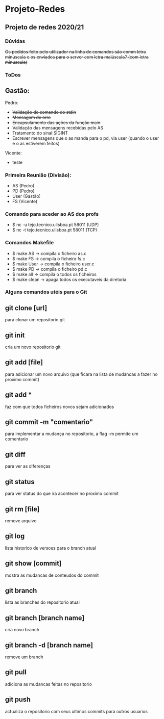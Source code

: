 # Projeto-Redes
Projeto de redes 2020/21
-----

### Dúvidas
~~Os pedidos feito pelo utilizador na linha de comandos são comm letra minúscula e os enviados para o server com letra maiúscula? (com letra minuscula)~~

### ToDos
Gastão:
- 

Pedro:
- ~~Validação do comando do stdin~~
- ~~Mensagem de erro~~
- ~~Encapsulamento das ações da função main~~
- Validação das mensagens recebidas pelo AS
- Tratamento do sinal SIGINT
- Escrever mensagens que o as manda para o pd, via user (quando o user e o as estiverem feitos)

Vicente:
- teste

### Primeira Reunião (Divisão):
- AS    (Pedro)
- PD    (Pedro)
- User  (Gastão)
- FS    (Vicente)

### Comando para aceder ao AS dos profs
- $ nc -u tejo.tecnico.ulisboa.pt 58011 (UDP)
- $ nc -t tejo.tecnico.ulisboa.pt 58011 (TCP)
  
### Comandos Makefile
- $ make AS -> compila o ficheiro as.c
- $ make FS -> compila o ficheiro fs.c
- $ make User -> compila o ficheiro user.c
- $ make PD -> compila o ficheiro pd.c
- $ make all -> compila o todos os ficheiros
- $ make clean -> apaga todos os executaveis da diretoria

### Alguns comandos utéis para o Git
git clone [url]
--------------
para clonar um repositorio git

git init
--------------
cria um novo repositorio git

git add [file]
-------------- 
para adicionar um novo arquivo (que ficara na lista de mudancas a fazer no proximo commit)

git add *
-------------
faz com que todos ficheiros novos sejam adicionados

git commit -m "comentario"
-------------- 
para implementar a mudança no repositorio, a flag -m permite um comentario

git diff
--------------
para ver as diferenças

git status
--------------
para ver status do que ira acontecer no proximo commit

git rm [file]
--------------
remove arquivo

git log
--------------
lista historico de versoes para o branch atual

git show [commit]
--------------
mostra as mudancas de conteudos do commit

git branch
--------------
lista as branches do repositorio atual

git branch [branch name]
--------------
cria novo branch

git branch -d [branch name]
--------------
remove um branch

git pull
--------------
adiciona as mudancas feitas no repositorio

git push
--------------
actualiza o repositorio com seus ultimos commits para outros usuarios  

